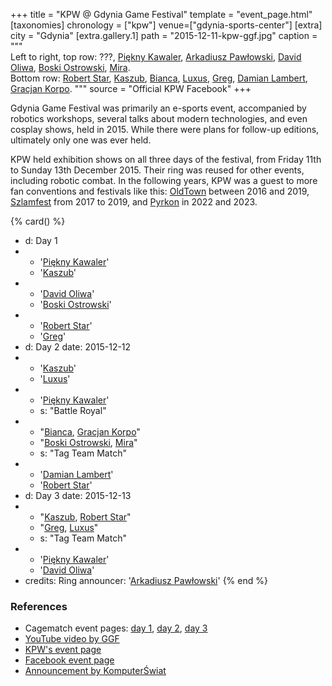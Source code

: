 +++
title = "KPW @ Gdynia Game Festival"
template = "event_page.html"
[taxonomies]
chronology = ["kpw"]
venue=["gdynia-sports-center"]
[extra]
city = "Gdynia"
[extra.gallery.1]
path = "2015-12-11-kpw-ggf.jpg"
caption = """\
Left to right, top row: ???, [Piękny Kawaler](@/w/piekny-kawaler.md), [Arkadiusz Pawłowski](@/w/pan-pawlowski.md), [David Oliwa](@/w/david-oliwa.md), [Boski Ostrowski](@/w/ostrowski.md), [Mira](@/w/mira.md).
<br>
Bottom row: [Robert Star](@/w/robert-star.md), [Kaszub](@/w/kaszub.md), [Bianca](@/w/bianca.md), [Luxus](@/w/luxus.md), [Greg](@/w/greg.md), [Damian Lambert](@/w/damien-rothschild.md), [Gracjan Korpo](@/w/gracjan-korpo.md).
"""
source = "Official KPW Facebook"
+++

Gdynia Game Festival was primarily an e-sports event, accompanied by robotics workshops, several talks about modern technologies, and even cosplay shows, held in 2015. While there were plans for follow-up editions, ultimately only one was ever held.

KPW held exhibition shows on all three days of the festival, from Friday 11th to Sunday 13th December 2015. Their ring was reused for other events, including robotic combat.
In the following years, KPW was a guest to more fan conventions and festivals like this: [OldTown](@/e/kpw/2016-07-23-kpw-oldtown.md) between 2016 and 2019, [Szlamfest](@/e/kpw/2017-02-04-kpw-szlamfest.md) from 2017 to 2019, and [Pyrkon][pyrkon] in 2022 and 2023.

{% card() %}
- d: Day 1
- - '[Piękny Kawaler](@/w/piekny-kawaler.md)'
  - '[Kaszub](@/w/kaszub.md)'
- - '[David Oliwa](@/w/david-oliwa.md)'
  - '[Boski Ostrowski](@/w/ostrowski.md)'
- - '[Robert Star](@/w/robert-star.md)'
  - '[Greg](@/w/greg.md)'
- d: Day 2
  date: 2015-12-12
- - '[Kaszub](@/w/kaszub.md)'
  - '[Luxus](@/w/luxus.md)'
- - '[Piękny Kawaler](@/w/piekny-kawaler.md)'
  - s: "Battle Royal"
- - "[Bianca](@/w/bianca.md), [Gracjan Korpo](@/w/gracjan-korpo.md)"
  - "[Boski Ostrowski](@/w/ostrowski.md), [Mira](@/w/mira.md)"
  - s: "Tag Team Match"
- - '[Damian Lambert](@/w/damien-rothschild.md)'
  - '[Robert Star](@/w/robert-star.md)'
- d: Day 3
  date: 2015-12-13
- - "[Kaszub](@/w/kaszub.md), [Robert Star](@/w/robert-star.md)"
  - "[Greg](@/w/greg.md), [Luxus](@/w/luxus.md)"
  - s: "Tag Team Match"
- - '[Piękny Kawaler](@/w/piekny-kawaler.md)'
  - '[David Oliwa](@/w/david-oliwa.md)'
- credits:
    Ring announcer: '[Arkadiusz Pawłowski](@/w/pan-pawlowski.md)'
{% end %}

### References

* Cagematch event pages: [day 1](https://www.cagematch.net/?id=1&nr=153080), [day 2](https://www.cagematch.net/?id=1&nr=153081), [day 3](https://www.cagematch.net/?id=1&nr=153082)
* [YouTube video by GGF](https://www.youtube.com/watch?v=BIpJf-dfvxI)
* [KPW's event page](https://kpwrestling.pl/events/kpw-gdynia-game-festival/)
* [Facebook event page](https://www.facebook.com/events/668141453330240/)
* [Announcement by KomputerŚwiat](https://www.komputerswiat.pl/aktualnosci/wydarzenia/zapraszamy-na-gdynia-game-festival/41bqekl)

[pyrkon]: https://pyrkon.pl/
